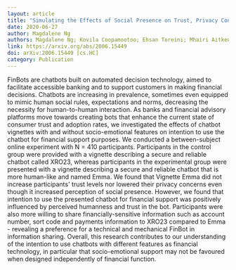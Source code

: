 ```yaml
---
layout: article
title: "Simulating the Effects of Social Presence on Trust, Privacy Concerns & Usage Intentions in Automated Bots for Finance"
date: 2020-06-27
author: Magdalene Ng
authors: Magdalene Ng; Kovila Coopamootoo; Ehsan Toreini; Mhairi Aitken; Karen Elliot; Aad van Moorsel
link: https://arxiv.org/abs/2006.15449
doi: arXiv:2006.15449 [cs.HC]
category: Publication
---
```

FinBots are chatbots built on automated decision technology, aimed to facilitate accessible banking and to support customers in making financial decisions. Chatbots are increasing in prevalence, sometimes even equipped to mimic human social rules, expectations and norms, decreasing the necessity for human-to-human interaction. As banks and financial advisory platforms move towards creating bots that enhance the current state of consumer trust and adoption rates, we investigated the effects of chatbot vignettes with and without socio-emotional features on intention to use the chatbot for financial support purposes. We conducted a between-subject online experiment with N = 410 participants. Participants in the control group were provided with a vignette describing a secure and reliable chatbot called XRO23, whereas participants in the experimental group were presented with a vignette describing a secure and reliable chatbot that is more human-like and named Emma. We found that Vignette Emma did not increase participants' trust levels nor lowered their privacy concerns even though it increased perception of social presence. However, we found that intention to use the presented chatbot for financial support was positively influenced by perceived humanness and trust in the bot. Participants were also more willing to share financially-sensitive information such as account number, sort code and payments information to XRO23 compared to Emma - revealing a preference for a technical and mechanical FinBot in information sharing. Overall, this research contributes to our understanding of the intention to use chatbots with different features as financial technology, in particular that socio-emotional support may not be favoured when designed independently of financial function.
